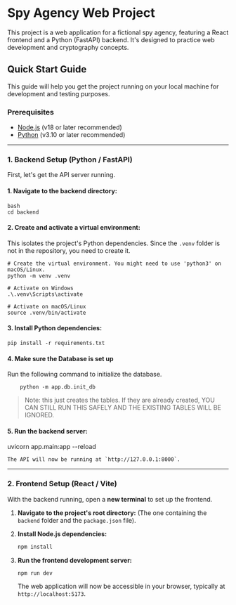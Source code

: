 # Spy Agency Web Project

This project is a web application for a fictional spy agency, featuring a React frontend and a Python (FastAPI) backend. It's designed to practice web development and cryptography concepts.

## Quick Start Guide

This guide will help you get the project running on your local machine for development and testing purposes.

### Prerequisites

- [Node.js](https://nodejs.org/) (v18 or later recommended)
- [Python](https://www.python.org/) (v3.10 or later recommended)

---

### 1. Backend Setup (Python / FastAPI)

First, let's get the API server running.

#### 1. **Navigate to the backend directory:**

    bash
    cd backend

#### 2. **Create and activate a virtual environment:**

This isolates the project's Python dependencies. Since the `.venv` folder is not in the repository, you need to create it.

    # Create the virtual environment. You might need to use 'python3' on macOS/Linux.
    python -m venv .venv

    # Activate on Windows
    .\.venv\Scripts\activate

    # Activate on macOS/Linux
    source .venv/bin/activate

#### 3. **Install Python dependencies:**

    pip install -r requirements.txt

#### 4. **Make sure the Database is set up**

Run the following command to initialize the database.

        python -m app.db.init_db

> Note: this just creates the tables. If they are already created, YOU CAN STILL RUN THIS SAFELY AND THE EXISTING TABLES WILL BE IGNORED.

#### 5. **Run the backend server:**

uvicorn app.main:app --reload

    The API will now be running at `http://127.0.0.1:8000`.

---

### 2. Frontend Setup (React / Vite)

With the backend running, open a **new terminal** to set up the frontend.

1.  **Navigate to the project's root directory:**
    (The one containing the `backend` folder and the `package.json` file).

2.  **Install Node.js dependencies:**

    ```bash
    npm install
    ```

3.  **Run the frontend development server:**
    ```bash
    npm run dev
    ```
    The web application will now be accessible in your browser, typically at `http://localhost:5173`.
